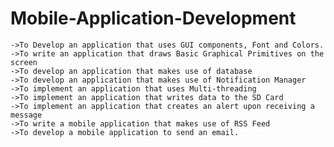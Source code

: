 # Mobile-Application-Development

    ->To Develop an application that uses GUI components, Font and Colors.
    ->To write an application that draws Basic Graphical Primitives on the screen
    ->To develop an application that makes use of database
    ->To develop an application that makes use of Notification Manager
    ->To implement an application that uses Multi-threading
    ->To implement an application that writes data to the SD Card
    ->To implement an application that creates an alert upon receiving a message
    ->To write a mobile application that makes use of RSS Feed
    ->To develop a mobile application to send an email.
